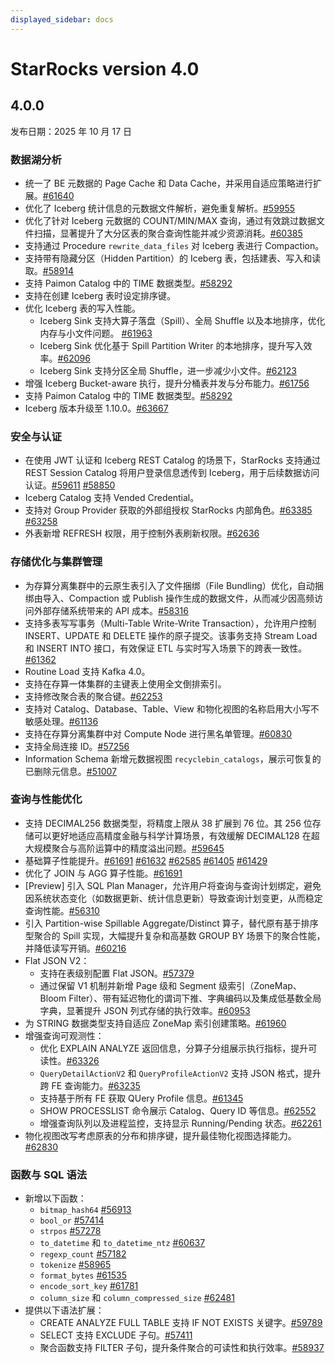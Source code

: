```yaml
---
displayed_sidebar: docs
---
```


# StarRocks version 4.0

## 4.0.0

发布日期：2025 年 10 月 17 日

### 数据湖分析

- 统一了 BE 元数据的 Page Cache 和 Data Cache，并采用自适应策略进行扩展。[#61640](https://github.com/StarRocks/starrocks/issues/61640)
- 优化了 Iceberg 统计信息的元数据文件解析，避免重复解析。[#59955](https://github.com/StarRocks/starrocks/pull/59955)
- 优化了针对 Iceberg 元数据的 COUNT/MIN/MAX 查询，通过有效跳过数据文件扫描，显著提升了大分区表的聚合查询性能并减少资源消耗。[#60385](https://github.com/StarRocks/starrocks/pull/60385)
- 支持通过 Procedure `rewrite_data_files` 对 Iceberg 表进行 Compaction。
- 支持带有隐藏分区（Hidden Partition）的 Iceberg 表，包括建表、写入和读取。[#58914](https://github.com/StarRocks/starrocks/issues/58914)
- 支持 Paimon Catalog 中的 TIME 数据类型。[#58292](https://github.com/StarRocks/starrocks/pull/58292)
- 支持在创建 Iceberg 表时设定排序键。
- 优化 Iceberg 表的写入性能。
  - Iceberg Sink 支持大算子落盘（Spill）、全局 Shuffle 以及本地排序，优化内存与小文件问题。 [#61963](https://github.com/StarRocks/starrocks/pull/61963)
  - Iceberg Sink 优化基于 Spill Partition Writer 的本地排序，提升写入效率。[#62096](https://github.com/StarRocks/starrocks/pull/62096)
  - Iceberg Sink 支持分区全局 Shuffle，进一步减少小文件。[#62123](https://github.com/StarRocks/starrocks/pull/62123)
- 增强 Iceberg Bucket-aware 执行，提升分桶表并发与分布能力。[#61756](https://github.com/StarRocks/starrocks/pull/61756)
- 支持 Paimon Catalog 中的 TIME 数据类型。[#58292](https://github.com/StarRocks/starrocks/pull/58292)
- Iceberg 版本升级至 1.10.0。[#63667](https://github.com/StarRocks/starrocks/pull/63667)

### 安全与认证

- 在使用 JWT 认证和 Iceberg REST Catalog 的场景下，StarRocks 支持通过 REST Session Catalog 将用户登录信息透传到 Iceberg，用于后续数据访问认证。[#59611](https://github.com/StarRocks/starrocks/pull/59611) [#58850](https://github.com/StarRocks/starrocks/pull/58850)
- Iceberg Catalog 支持  Vended Credential。
- 支持对 Group Provider 获取的外部组授权 StarRocks 内部角色。[#63385](https://github.com/StarRocks/starrocks/pull/63385) [#63258](https://github.com/StarRocks/starrocks/pull/63258)
- 外表新增 REFRESH 权限，用于控制外表刷新权限。[#62636](https://github.com/StarRocks/starrocks/pull/62636)

<!--
- 支持在 StarRocks FE 侧配置证书以启用 HTTPS，提升系统访问安全性，满足云端或内网的加密传输需求。[#56394](https://github.com/StarRocks/starrocks/pull/56394)
- 支持 BE 节点之间的 HTTPS 通信，确保数据传输加密与完整性，防止内部数据泄露和中间人攻击。[#53695](https://github.com/StarRocks/starrocks/pull/53695)
-->

### 存储优化与集群管理

- 为存算分离集群中的云原生表引入了文件捆绑（File Bundling）优化，自动捆绑由导入、Compaction 或 Publish 操作生成的数据文件，从而减少因高频访问外部存储系统带来的 API 成本。[#58316](https://github.com/StarRocks/starrocks/issues/58316)
- 支持多表写写事务（Multi-Table Write-Write Transaction），允许用户控制 INSERT、UPDATE 和 DELETE 操作的原子提交。该事务支持 Stream Load 和 INSERT INTO 接口，有效保证 ETL 与实时写入场景下的跨表一致性。[#61362](https://github.com/StarRocks/starrocks/issues/61362)
- Routine Load 支持 Kafka 4.0。
- 支持在存算一体集群的主键表上使用全文倒排索引。
- 支持修改聚合表的聚合键。[#62253](https://github.com/StarRocks/starrocks/issues/62253)
- 支持对 Catalog、Database、Table、View 和物化视图的名称启用大小写不敏感处理。[#61136](https://github.com/StarRocks/starrocks/pull/61136)
- 支持在存算分离集群中对 Compute Node 进行黑名单管理。[#60830](https://github.com/StarRocks/starrocks/pull/60830)
- 支持全局连接 ID。[#57256](https://github.com/StarRocks/starrocks/pull/57276)
- Information Schema 新增元数据视图 `recyclebin_catalogs`，展示可恢复的已删除元信息。[#51007](https://github.com/StarRocks/starrocks/pull/51007)

### 查询与性能优化

- 支持 DECIMAL256 数据类型，将精度上限从 38 扩展到 76 位。其 256 位存储可以更好地适应高精度金融与科学计算场景，有效缓解 DECIMAL128 在超大规模聚合与高阶运算中的精度溢出问题。[#59645](https://github.com/StarRocks/starrocks/issues/59645)
- 基础算子性能提升。[#61691](https://github.com/StarRocks/starrocks/issues/61691) [#61632](https://github.com/StarRocks/starrocks/pull/61632) [#62585](https://github.com/StarRocks/starrocks/pull/62585) [#61405](https://github.com/StarRocks/starrocks/pull/61405)  [#61429](https://github.com/StarRocks/starrocks/pull/61429)
- 优化了 JOIN 与 AGG 算子性能。[#61691](https://github.com/StarRocks/starrocks/issues/61691)
- [Preview] 引入 SQL Plan Manager，允许用户将查询与查询计划绑定，避免因系统状态变化（如数据更新、统计信息更新）导致查询计划变更，从而稳定查询性能。[#56310](https://github.com/StarRocks/starrocks/issues/56310)
- 引入 Partition-wise Spillable Aggregate/Distinct 算子，替代原有基于排序型聚合的 Spill 实现，大幅提升复杂和高基数 GROUP BY 场景下的聚合性能，并降低读写开销。[#60216](https://github.com/StarRocks/starrocks/pull/60216)
- Flat JSON V2：
  - 支持在表级别配置 Flat JSON。[#57379](https://github.com/StarRocks/starrocks/pull/57379)
  - 通过保留 V1 机制并新增 Page 级和 Segment 级索引（ZoneMap、Bloom Filter）、带有延迟物化的谓词下推、字典编码以及集成低基数全局字典，显著提升 JSON 列式存储的执行效率。[#60953](https://github.com/StarRocks/starrocks/issues/60953)
- 为 STRING 数据类型支持自适应 ZoneMap 索引创建策略。[#61960](https://github.com/StarRocks/starrocks/issues/61960)
- 增强查询可观测性：
  - 优化 EXPLAIN ANALYZE 返回信息，分算子分组展示执行指标，提升可读性。[#63326](https://github.com/StarRocks/starrocks/pull/63326)
  - `QueryDetailActionV2` 和 `QueryProfileActionV2` 支持 JSON 格式，提升跨 FE 查询能力。[#63235](https://github.com/StarRocks/starrocks/pull/63235)
  - 支持基于所有 FE 获取 QUery Profile 信息。[#61345](https://github.com/StarRocks/starrocks/pull/61345)
  - SHOW PROCESSLIST 命令展示 Catalog、Query ID 等信息。[#62552](https://github.com/StarRocks/starrocks/pull/62552)
  - 增强查询队列以及进程监控，支持显示 Running/Pending 状态。[#62261](https://github.com/StarRocks/starrocks/pull/62261)
- 物化视图改写考虑原表的分布和排序键，提升最佳物化视图选择能力。 [#62830](https://github.com/StarRocks/starrocks/pull/62830)

### 函数与 SQL 语法

- 新增以下函数：
  - `bitmap_hash64` [#56913](https://github.com/StarRocks/starrocks/pull/56913)
  - `bool_or` [#57414](https://github.com/StarRocks/starrocks/pull/57414)
  - `strpos` [#57278](https://github.com/StarRocks/starrocks/pull/57287)
  - `to_datetime` 和 `to_datetime_ntz` [#60637](https://github.com/StarRocks/starrocks/pull/60637)
  - `regexp_count` [#57182](https://github.com/StarRocks/starrocks/pull/57182)
  - `tokenize` [#58965](https://github.com/StarRocks/starrocks/pull/58965)
  - `format_bytes` [#61535](https://github.com/StarRocks/starrocks/pull/61535)
  - `encode_sort_key` [#61781](https://github.com/StarRocks/starrocks/pull/61781)
  - `column_size` 和 `column_compressed_size`  [#62481](https://github.com/StarRocks/starrocks/pull/62481)
- 提供以下语法扩展：
  - CREATE ANALYZE FULL TABLE 支持 IF NOT EXISTS 关键字。[#59789](https://github.com/StarRocks/starrocks/pull/59789)
  - SELECT 支持 EXCLUDE 子句。[#57411](https://github.com/StarRocks/starrocks/pull/57411/files)
  - 聚合函数支持 FILTER 子句，提升条件聚合的可读性和执行效率。[#58937](https://github.com/StarRocks/starrocks/pull/58937)
